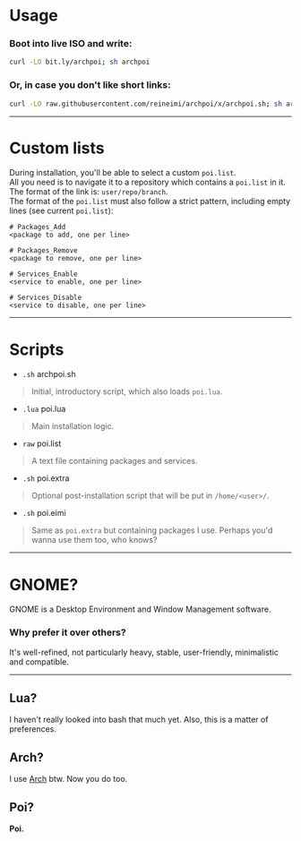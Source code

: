 # Usage
### Boot into live ISO and write:
```bash
curl -LO bit.ly/archpoi; sh archpoi
```
### Or, in case you don't like short links:
```bash
curl -LO raw.githubusercontent.com/reineimi/archpoi/x/archpoi.sh; sh archpoi.sh
```
<hr>

# Custom lists
During installation, you'll be able to select a custom `poi.list`.<br>
All you need is to navigate it to a repository which contains a `poi.list` in it.<br>
The format of the link is: `user/repo/branch`.<br>
The format of the `poi.list` must also follow a strict pattern, including empty lines (see current `poi.list`):
```
# Packages_Add
<package to add, one per line>

# Packages_Remove
<package to remove, one per line>

# Services_Enable
<service to enable, one per line>

# Services_Disable
<service to disable, one per line>

```
<hr>

# Scripts
- `.sh` archpoi.sh
> Initial, introductory script, which also loads `poi.lua`.

- `.lua` poi.lua
> Main installation logic.

- `raw` poi.list
> A text file containing packages and services.

- `.sh` poi.extra
> Optional post-installation script that will be put in `/home/<user>/`.

- `.sh` poi.eimi
> Same as `poi.extra` but containing packages I use. Perhaps you'd wanna use them too, who knows?
<hr>

# GNOME?
GNOME is a Desktop Environment and Window Management software.

### Why prefer it over others?
It's well-refined, not particularly heavy, stable, user-friendly, minimalistic and compatible.
<hr>

## Lua?
I haven't really looked into bash that much yet. Also, this is a matter of preferences.

## Arch?
I use [Arch](https://archlinux.org/) btw. Now you do too.

## Poi?
**Poi.**
